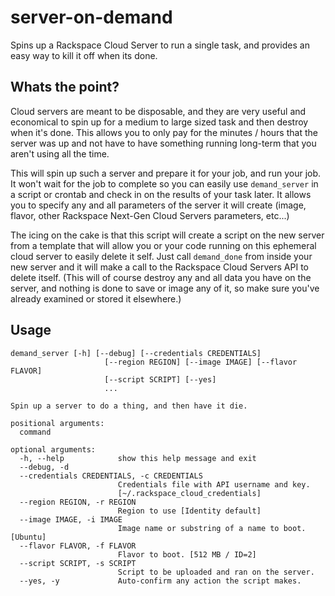 server-on-demand
================

Spins up a Rackspace Cloud Server to run a single task, and provides an easy way to kill it off when its done.

Whats the point?
----------
Cloud servers are meant to be disposable, and they are very useful and economical to spin up for a medium to large sized task and then destroy when it's done.  This allows you to only pay for the minutes / hours that the server was up and not have to have something running long-term that you aren't using all the time.

This will spin up such a server and prepare it for your job, and run your job.  It won't wait for the job to complete so you can easily use `demand_server` in a script or crontab and check in on the results of your task later.  It allows you to specify any and all parameters of the server it will create (image, flavor, other Rackspace Next-Gen Cloud Servers parameters, etc...)

The icing on the cake is that this script will create a script on the new server from a template that will allow you or your code running on this ephemeral cloud server to easily delete it self.  Just call `demand_done` from inside your new server and it will make a call to the Rackspace Cloud Servers API to delete itself.  (This will of course destroy any and all data you have on the server, and nothing is done to save or image any of it, so make sure you've already examined or stored it elsewhere.)

Usage
--------
```
demand_server [-h] [--debug] [--credentials CREDENTIALS]
                     [--region REGION] [--image IMAGE] [--flavor FLAVOR]
                     [--script SCRIPT] [--yes]
                     ...

Spin up a server to do a thing, and then have it die.

positional arguments:
  command

optional arguments:
  -h, --help            show this help message and exit
  --debug, -d
  --credentials CREDENTIALS, -c CREDENTIALS
                        Credentials file with API username and key.
                        [~/.rackspace_cloud_credentials]
  --region REGION, -r REGION
                        Region to use [Identity default]
  --image IMAGE, -i IMAGE
                        Image name or substring of a name to boot. [Ubuntu]
  --flavor FLAVOR, -f FLAVOR
                        Flavor to boot. [512 MB / ID=2]
  --script SCRIPT, -s SCRIPT
                        Script to be uploaded and ran on the server.
  --yes, -y             Auto-confirm any action the script makes.
```
